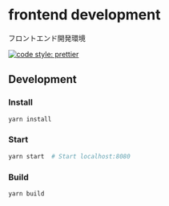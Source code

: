 # frontend development

フロントエンド開発環境

[![code style: prettier](https://img.shields.io/badge/code_style-prettier-ff69b4.svg?style=flat-square)](https://github.com/prettier/prettier)

## Development
### Install
```sh
yarn install
```

### Start
```sh
yarn start  # Start localhost:8080
```

### Build
```sh
yarn build
```
